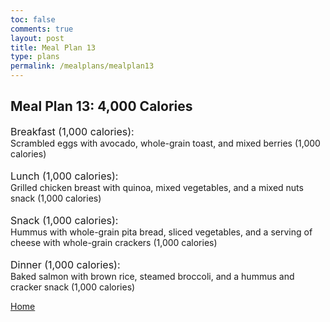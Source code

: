 ```yaml
---
toc: false
comments: true
layout: post
title: Meal Plan 13
type: plans
permalink: /mealplans/mealplan13
---
```


## Meal Plan 13: 4,000 Calories

<span style="font-size: 16px;">Breakfast (1,000 calories):</span>
<br>
Scrambled eggs with avocado, whole-grain toast, and mixed berries (1,000 calories)
<br>
<br>
<span style="font-size: 16px;">Lunch (1,000 calories):</span>
<br>
Grilled chicken breast with quinoa, mixed vegetables, and a mixed nuts snack (1,000 calories)
<br>
<br>
<span style="font-size: 16px;">Snack (1,000 calories):</span>
<br>
Hummus with whole-grain pita bread, sliced vegetables, and a serving of cheese with whole-grain crackers (1,000 calories)
<br>
<br>
<span style="font-size: 16px;">Dinner (1,000 calories):</span>
<br>
Baked salmon with brown rice, steamed broccoli, and a hummus and cracker snack (1,000 calories)

<a href="" class="button">Home</a>
